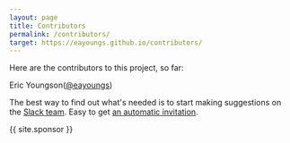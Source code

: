 ```yaml
---
layout: page
title: Contributors
permalink: /contributors/
target: https://eayoungs.github.io/contributors/
---
```

Here are the contributors to this project, so far:

Eric Youngson(<a href="https://github.com/eayoungs" class="user-mention">@eayoungs</a>)<br>

The best way to find out what's needed is to start making suggestions on the [Slack team](https://pdxdata.slack.com).  Easy to get [an automatic invitation](http://pdxdata.github.io/slack).

{{ site.sponsor }}
